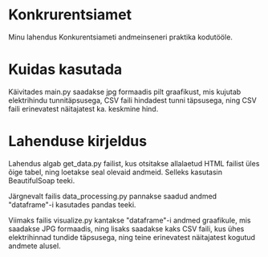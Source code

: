 # Konkrurentsiamet
Minu lahendus Konkurentsiameti andmeinseneri praktika kodutööle.

# Kuidas kasutada
Käivitades main.py saadakse jpg formaadis pilt graafikust, mis kujutab elektrihindu tunnitäpsusega, CSV faili hindadest tunni täpsusega, ning CSV faili erinevatest näitajatest ka. keskmine hind.

# Lahenduse kirjeldus
Lahendus algab get_data.py failist, kus otsitakse allalaetud HTML failist üles õige tabel, ning loetakse seal olevaid andmeid. Selleks kasutasin BeautifulSoap teeki.

Järgnevalt failis data_processing.py pannakse saadud andmed "dataframe"-i kasutades pandas teeki.

Viimaks failis visualize.py kantakse "dataframe"-i andmed graafikule, mis saadakse JPG formaadis, ning lisaks saadakse kaks CSV faili, kus ühes elektrihinnad tundide täpsusega, ning teine erinevatest näitajatest kogutud andmete alusel.
